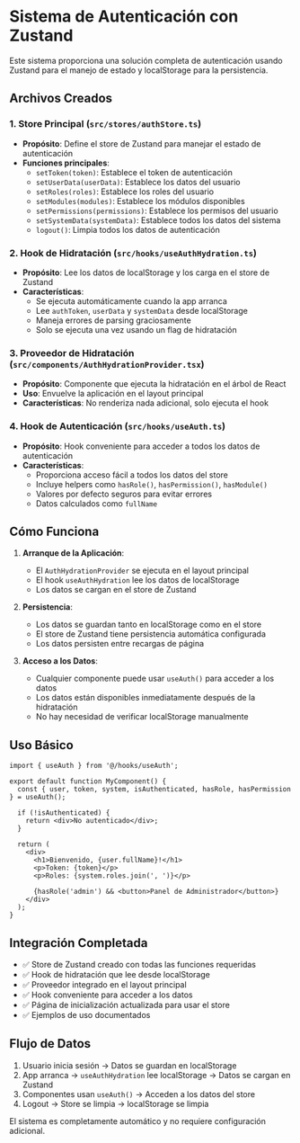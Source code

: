 # Sistema de Autenticación con Zustand

Este sistema proporciona una solución completa de autenticación usando Zustand para el manejo de estado y localStorage para la persistencia.

## Archivos Creados

### 1. Store Principal (`src/stores/authStore.ts`)

- **Propósito**: Define el store de Zustand para manejar el estado de autenticación
- **Funciones principales**:
  - `setToken(token)`: Establece el token de autenticación
  - `setUserData(userData)`: Establece los datos del usuario
  - `setRoles(roles)`: Establece los roles del usuario
  - `setModules(modules)`: Establece los módulos disponibles
  - `setPermissions(permissions)`: Establece los permisos del usuario
  - `setSystemData(systemData)`: Establece todos los datos del sistema
  - `logout()`: Limpia todos los datos de autenticación

### 2. Hook de Hidratación (`src/hooks/useAuthHydration.ts`)

- **Propósito**: Lee los datos de localStorage y los carga en el store de Zustand
- **Características**:
  - Se ejecuta automáticamente cuando la app arranca
  - Lee `authToken`, `userData` y `systemData` desde localStorage
  - Maneja errores de parsing graciosamente
  - Solo se ejecuta una vez usando un flag de hidratación

### 3. Proveedor de Hidratación (`src/components/AuthHydrationProvider.tsx`)

- **Propósito**: Componente que ejecuta la hidratación en el árbol de React
- **Uso**: Envuelve la aplicación en el layout principal
- **Características**: No renderiza nada adicional, solo ejecuta el hook

### 4. Hook de Autenticación (`src/hooks/useAuth.ts`)

- **Propósito**: Hook conveniente para acceder a todos los datos de autenticación
- **Características**:
  - Proporciona acceso fácil a todos los datos del store
  - Incluye helpers como `hasRole()`, `hasPermission()`, `hasModule()`
  - Valores por defecto seguros para evitar errores
  - Datos calculados como `fullName`

## Cómo Funciona

1. **Arranque de la Aplicación**:

   - El `AuthHydrationProvider` se ejecuta en el layout principal
   - El hook `useAuthHydration` lee los datos de localStorage
   - Los datos se cargan en el store de Zustand

2. **Persistencia**:

   - Los datos se guardan tanto en localStorage como en el store
   - El store de Zustand tiene persistencia automática configurada
   - Los datos persisten entre recargas de página

3. **Acceso a los Datos**:
   - Cualquier componente puede usar `useAuth()` para acceder a los datos
   - Los datos están disponibles inmediatamente después de la hidratación
   - No hay necesidad de verificar localStorage manualmente

## Uso Básico

```tsx
import { useAuth } from '@/hooks/useAuth';

export default function MyComponent() {
  const { user, token, system, isAuthenticated, hasRole, hasPermission } = useAuth();

  if (!isAuthenticated) {
    return <div>No autenticado</div>;
  }

  return (
    <div>
      <h1>Bienvenido, {user.fullName}!</h1>
      <p>Token: {token}</p>
      <p>Roles: {system.roles.join(', ')}</p>

      {hasRole('admin') && <button>Panel de Administrador</button>}
    </div>
  );
}
```

## Integración Completada

- ✅ Store de Zustand creado con todas las funciones requeridas
- ✅ Hook de hidratación que lee desde localStorage
- ✅ Proveedor integrado en el layout principal
- ✅ Hook conveniente para acceder a los datos
- ✅ Página de inicialización actualizada para usar el store
- ✅ Ejemplos de uso documentados

## Flujo de Datos

1. Usuario inicia sesión → Datos se guardan en localStorage
2. App arranca → `useAuthHydration` lee localStorage → Datos se cargan en Zustand
3. Componentes usan `useAuth()` → Acceden a los datos del store
4. Logout → Store se limpia → localStorage se limpia

El sistema es completamente automático y no requiere configuración adicional.

